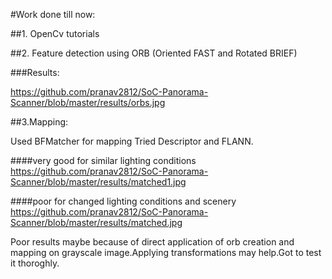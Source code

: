 #Work done till now:

##1. OpenCv tutorials

##2. Feature detection using ORB (Oriented FAST and Rotated BRIEF)

###Results:

https://github.com/pranav2812/SoC-Panorama-Scanner/blob/master/results/orbs.jpg

##3.Mapping:

Used BFMatcher for mapping
Tried Descriptor and FLANN.

####very good for similar lighting conditions
	https://github.com/pranav2812/SoC-Panorama-Scanner/blob/master/results/matched1.jpg

####poor for changed lighting conditions and scenery
	https://github.com/pranav2812/SoC-Panorama-Scanner/blob/master/results/matched.jpg

Poor results maybe because of direct application of orb creation and mapping on grayscale image.Applying transformations may help.Got to test it thoroghly.


